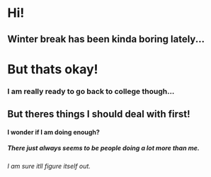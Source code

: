 # Hi!
## Winter break has been kinda boring lately...
# But thats okay!
### I am really ready to go back to college though...
## But theres things I should deal with first!
#### I wonder if I am doing enough?
##### There just always seems to be people doing a lot more than me.
###### I am sure itll figure itself out.
